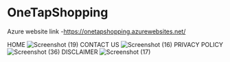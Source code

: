  # OneTapShopping
 Azure website link -https://onetapshopping.azurewebsites.net/

HOME
![Screenshot (19)](https://user-images.githubusercontent.com/111079305/205086336-2d973a56-0ee2-48ec-83cc-1d60a1dfb0d0.png)
CONTACT US
![Screenshot (16)](https://user-images.githubusercontent.com/111079305/205086513-a177c99e-7f99-462e-99e7-b33c4b8e6f8c.png)
PRIVACY POLICY
![Screenshot (36)](https://user-images.githubusercontent.com/111079305/205087032-ca45b26a-3f5e-4305-92e4-3b5546445b5d.png)
DISCLAIMER
![Screenshot (17)](https://user-images.githubusercontent.com/111079305/205087160-d094fbb1-1ad6-4cfd-89b7-c9b4e01a64be.png)






